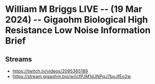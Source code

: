 # William M Briggs LIVE -- (19 Mar 2024) -- Gigaohm Biological High Resistance Low Noise Information Brief

## Streams
- https://twitch.tv/videos/2095365189
- https://stream.gigaohm.bio/w/icfPJM1dJNPqJ7boJfEo2w

